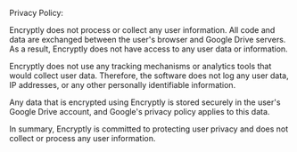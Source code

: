 Privacy Policy:

Encryptly does not process or collect any user information. All code and data are exchanged between the user's browser and Google Drive servers. As a result, Encryptly does not have access to any user data or information.

Encryptly does not use any tracking mechanisms or analytics tools that would collect user data. Therefore, the software does not log any user data, IP addresses, or any other personally identifiable information.

Any data that is encrypted using Encryptly is stored securely in the user's Google Drive account, and Google's privacy policy applies to this data.

In summary, Encryptly is committed to protecting user privacy and does not collect or process any user information.